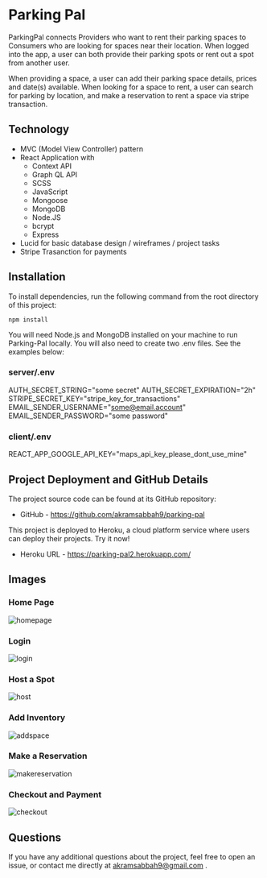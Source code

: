 # Parking Pal

ParkingPal connects Providers who want to rent their parking spaces to Consumers who are looking for spaces near their location. When logged into the app, a user can both provide their parking spots or rent out a spot from another user.

When providing a space, a user can add their parking space details, prices and date(s) available. When looking for a space to rent, a user can search for parking by location, and make a reservation to rent a space via stripe transaction.


## Technology 
- MVC (Model View Controller) pattern 
- React Application with 
    - Context API
    - Graph QL API
    - SCSS
    - JavaScript
    - Mongoose
    - MongoDB
    - Node.JS
    - bcrypt
    - Express
- Lucid for basic database design / wireframes / project tasks
- Stripe Trasanction for payments


## Installation

To install dependencies, run the following command from the root directory of this project: 

```npm install```

You will need Node.js and MongoDB installed on your machine to run Parking-Pal locally. You will also need to create two .env files. See the examples below:

### server/.env

AUTH_SECRET_STRING="some secret"
AUTH_SECRET_EXPIRATION="2h"
STRIPE_SECRET_KEY="stripe_key_for_transactions"
EMAIL_SENDER_USERNAME="some@email.account"
EMAIL_SENDER_PASSWORD="some password"

### client/.env

REACT_APP_GOOGLE_API_KEY="maps_api_key_please_dont_use_mine"


## Project Deployment and GitHub Details
 
The project source code can be found at its GitHub repository:
- GitHub - https://github.com/akramsabbah9/parking-pal

This project is deployed to Heroku, a cloud platform service where users can deploy their projects. Try it now!
- Heroku URL - https://parking-pal2.herokuapp.com/


## Images

### Home Page
![homepage](client/src/images/HomePage.png)


### Login 
![login](client/src/images/Dashboard.png)


### Host a Spot
![host](client/src/images/AddParkingPlace.png)


### Add Inventory
![addspace](client/src/images/AddInventory.png)


### Make a Reservation
![makereservation](client/src/images/Reservation.png)


### Checkout and Payment
![checkout](client/src/images/stripeCheckout.png)


## Questions

If you have any additional questions about the project, feel free to open an issue, or contact me directly at akramsabbah9@gmail.com .
